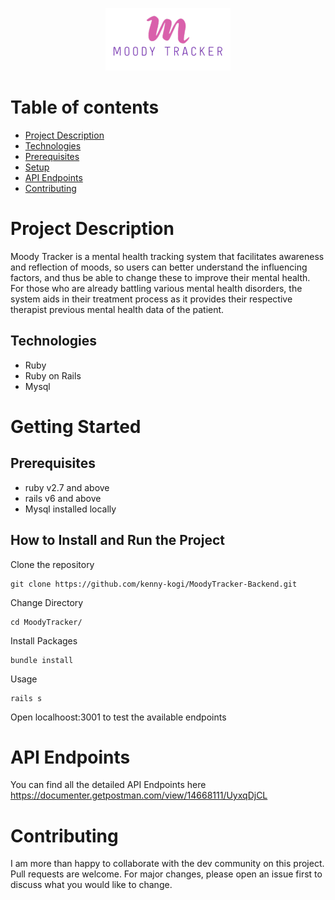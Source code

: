 <p align="center">
<img src="./app/assets/images/logo.png" width="200" height="100"/>
</p>

# Table of contents
* [Project Description](#project-description)
* [Technologies](#technologies)
* [Prerequisites](#prerequisites)
* [Setup](#how-to-install-and-run-the-project)
* [API Endpoints](#api-endpoints)
* [Contributing](#contributing)

# Project Description

Moody Tracker is a mental health tracking system that facilitates awareness and reflection of moods, so users can better
understand the influencing factors, and thus be able to change these to improve their mental health. For those who are already battling various mental health disorders, the system aids in their treatment process as it provides their respective therapist previous mental health data of the patient.

## Technologies

- Ruby
- Ruby on Rails
- Mysql

# Getting Started

## Prerequisites

- ruby v2.7 and above
- rails v6 and above
- Mysql installed locally

## How to Install and Run the Project

Clone the repository

```
git clone https://github.com/kenny-kogi/MoodyTracker-Backend.git
```

Change Directory

```
cd MoodyTracker/
```

Install Packages

```
bundle install
```

Usage

```
rails s
```

Open localhoost:3001 to test the available endpoints

# API Endpoints

You can find all the detailed API Endpoints here https://documenter.getpostman.com/view/14668111/UyxqDjCL

# Contributing

I am more than happy to collaborate with the dev community on this project. Pull requests are welcome. For major changes, please open an issue first to discuss what you would like to change.



